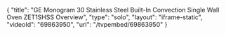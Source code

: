 {
    "title": "GE Monogram 30 Stainless Steel Built-In Convection Single Wall Oven ZET1SHSS Overview",
    "type": "solo",
    "layout": "iframe-static",
    "videoId": "69863950",
    "url": "\/tvpembed\/69863950"
}